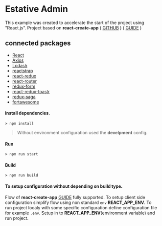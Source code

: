 
# Estative Admin

This example was created to accelerate the start of the project using "React.js". Project based on **react-create-app**
( [GITHUB](https://github.com/facebookincubator/create-react-app) )
( [GUIDE](https://github.com/facebookincubator/create-react-app/blob/master/packages/react-scripts/template/README.md) )

## connected packages
- [React](https://reactjs.org)
- [Axios](https://www.npmjs.com/package/axios)
- [Lodash](https://lodash.com/docs)
- [reactstrap](https://reactstrap.github.io)
- [react-redux](https://github.com/reactjs/react-redux)
- [react-router](https://reacttraining.com/react-router/web/example/basic)
- [redux-form](https://redux-form.com)
- [react-redux-toastr](https://www.npmjs.com/package/react-redux-toastr)
- [redux-saga](https://redux-saga.js.org)
- [fortawesome](https://fontawesome.com/start)

#### install dependencies.
```
> npm install
```
> Without environment configuration used the **develpment** config.
#### Run
```
> npm run start
```

#### Build

```
> npm run build
```


#### To setup configuration without depending on build type.
Flow of **react-create-app** [GUIDE](https://github.com/facebookincubator/create-react-app/blob/master/packages/react-scripts/template/README.md) fully supported. To setup client side configuration simplify flow using non standard ```env``` **REACT_APP_ENV**. To run project localy with some specific configuration define configuration file for example ```.env```. Setup in to **REACT_APP_ENV**(environment variable) and run project.
